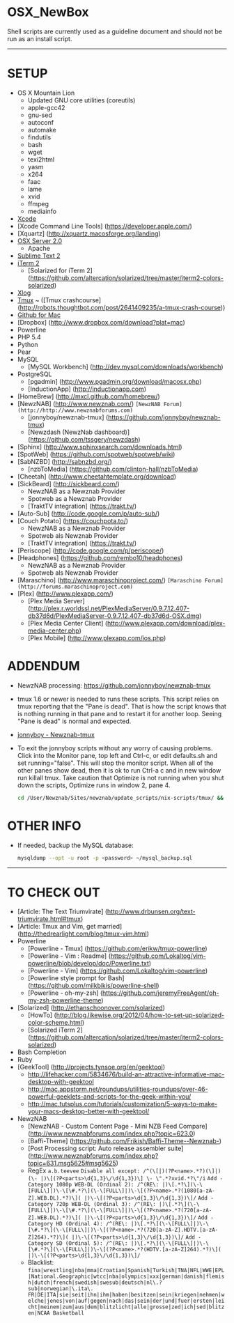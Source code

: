 OSX_NewBox
==========

Shell scripts are currently used as a guideline document and should not be run as an install script.

<hr>

# SETUP
* OS X Mountain Lion
  * Updated GNU core utilities (coreutils)
  * apple-gcc42
  * gnu-sed
  * autoconf
  * automake
  * findutils
  * bash
  * wget
  * texi2html
  * yasm
  * x264
  * faac
  * lame
  * xvid
  * ffmpeg
  * mediainfo
* [Xcode](http://itunes.apple.com/us/app/xcode/id497799835?mt=12)
* [Xcode Command Line Tools] (https://developer.apple.com/)
* [Xquartz] (http://xquartz.macosforge.org/landing)
* [OSX Server 2.0](https://itunes.apple.com/nl/app/os-x-server/id537441259?mt=12)
  * Apache
* [Sublime Text 2](http://www.sublimetext.com)
* [iTerm 2](http://http://www.iterm2.com)
  * [Solarized for iTerm 2] (https://github.com/altercation/solarized/tree/master/iterm2-colors-solarized)
* [Xlog](https://itunes.apple.com/us/app/xlog/id430304898?mt=12&ls=1)
* [Tmux](http://tmux.sourceforge.net/)
  ~ ([Tmux crashcourse] (http://robots.thoughtbot.com/post/2641409235/a-tmux-crash-course))
* [Github for Mac](http://mac.github.com)
* [Dropbox] (http://www.dropbox.com/download?plat=mac)
* Powerline
* PHP 5.4
* Python
* Pear
* MySQL
  * [MySQL Workbench] (http://dev.mysql.com/downloads/workbench)
* PostgreSQL
  * [pgadmin] (http://www.pgadmin.org/download/macosx.php)
  * [InductionApp] (http://inductionapp.com)
* [HomeBrew] (http://mxcl.github.com/homebrew/)
* [NewzNAB] (http://www.newznab.com/) ``` [NewzNAB Forum] (http://http://www.newznabforums.com) ```
  * [jonnyboy/newznab-tmux] (https://github.com/jonnyboy/newznab-tmux)
  * [Newzdash (NewzNab dashboard)] (https://github.com/tssgery/newzdash)
* [Sphinx] (http://www.sphinxsearch.com/downloads.html)
* [SpotWeb] (https://github.com/spotweb/spotweb/wiki)
* [SabNZBD] (http://sabnzbd.org/)
  * [nzbToMedia] (https://github.com/clinton-hall/nzbToMedia)
* [Cheetah] (http://www.cheetahtemplate.org/download)
* [SickBeard] (http://sickbeard.com/)
  * NewzNAB as a Newznab Provider
  * Spotweb as a Newznab Provider
  * [TraktTV integration] (https://trakt.tv/)
* [Auto-Sub] (http://code.google.com/p/auto-sub/)
* [Couch Potato] (https://couchpota.to/)
  * NewzNAB as a Newznab Provider
  * Spotweb als Newznab Provider
  * [TraktTV integration] (https://trakt.tv/)
* [Periscope] (http://code.google.com/p/periscope/)
* [Headphones] (https://github.com/rembo10/headphones)
  * NewzNAB as a Newznab Provider
  * Spotweb als Newznab Provider
* [Maraschino] (http://www.maraschinoproject.com/)
  ``` [Maraschino Forum] (http://forums.maraschinoproject.com) ```
* [Plex] (http://www.plexapp.com/)
  * [Plex Media Server] (http://plex.r.worldssl.net/PlexMediaServer/0.9.7.12.407-db37d6d/PlexMediaServer-0.9.7.12.407-db37d6d-OSX.dmg)
  * [Plex Media Center Client] (http://www.plexapp.com/download/plex-media-center.php)
  * [Plex Mobile] (http://www.plexapp.com/ios.php)


# ADDENDUM

* NewzNAB processing: https://github.com/jonnyboy/newznab-tmux
 * tmux 1.6 or newer is needed to runs these scripts. This script relies on tmux reporting that the "Pane is dead". That is how the script knows that is nothing running in that pane and to restart it for another loop. Seeing "Pane is dead" is normal and expected.
 * [jonnyboy - Newznab-tmux](https://github.com/jonnyboy/newznab-tmux)
 * To exit the jonnyboy scripts without any worry of causing problems. Click into the Monitor pane, top left and Ctrl-c, or edit defaults.sh and set running="false". This will stop the monitor script. When all of the other panes show dead, then it is ok to run Ctrl-a c and in new window run killall tmux.
   Take caution that Optimize is not running when you shut down the scripts, Optimize runs in window 2, pane 4.

    ```bash
    cd /User/Newznab/Sites/newznab/update_scripts/nix-scripts/tmux/ && ./start.sh
    ```

# OTHER INFO

* If needed, backup the MySQL database:
 
  ```bash
  mysqldump --opt -u root -p <password> ~/mysql_backup.sql
  ```

<hr>

# TO CHECK OUT
* [Article: The Text Triumvirate] (http://www.drbunsen.org/text-triumvirate.html#tmux)
* [Article: Tmux and Vim, get married] (http://thedrearlight.com/blog/tmux-vim.html)
* Powerline
  * [Powerline - Tmux] (https://github.com/erikw/tmux-powerline)
  * [Powerline - Vim : Readme] (https://github.com/Lokaltog/vim-powerline/blob/develop/doc/Powerline.txt)
  * [Powerline - Vim] (https://github.com/Lokaltog/vim-powerline)
  * [Powerline style prompt for Bash] (https://github.com/milkbikis/powerline-shell)
  * [Powerline - oh-my-zsh] (https://github.com/jeremyFreeAgent/oh-my-zsh-powerline-theme)
* [Solarized] (http://ethanschoonover.com/solarized)
  * [HowTo] (http://blog.likewise.org/2012/04/how-to-set-up-solarized-color-scheme.html)
  * [Solarized iTerm 2] (https://github.com/altercation/solarized/tree/master/iterm2-colors-solarized)
* Bash Completion
* Ruby
* [GeekTool] (http://projects.tynsoe.org/en/geektool)
  * http://lifehacker.com/5834676/build-an-attractive-informative-mac-desktop-with-geektool
  * http://mac.appstorm.net/roundups/utilities-roundups/over-46-powerful-geeklets-and-scripts-for-the-geek-within-you/
  * http://mac.tutsplus.com/tutorials/customization/5-ways-to-make-your-macs-desktop-better-with-geektool/
* NewzNAB
  * [NewzNAB - Custom Content Page - Mini NZB Feed Compare] (http://www.newznabforums.com/index.php?topic=623.0)
  * [Baffi-Theme] (https://github.com/Frikish/Baffi-Theme--Newznab-)
  * [Post Processing script: Auto release assembler suite] (http://www.newznabforums.com/index.php?topic=631.msg5625#msg5625)
  * RegEx ``` a.b.teevee ```
  ``` Disable all except: /^(\[|)(?P<name>.*?)(\]|) (\- |)\[(?P<parts>\d{1,3}\/\d{1,3})\] \- \".*?xvid.*?\"/i ```
  ``` Add - Category 1080p WEB-DL (Ordinal 2): /^(RE\: |)\[.*?\](\-\[FULL\]|)\-\[\#.*?\](\-\[FULL\]|)\-\[(?P<name>.*?(1080[a-zA-Z].WEB.DL).*?)\]( |)\-\[(?P<parts>\d{1,3}\/\d{1,3})\]/ ```
  ``` Add - Category 720p WEB-DL (Ordinal 3): /^(RE\: |)\[.*?\](\-\[FULL\]|)\-\[\#.*?\](\-\[FULL\]|)\-\[(?P<name>.*?(720[a-zA-Z].WEB.DL).*?)\]( |)\-\[(?P<parts>\d{1,3}\/\d{1,3})\]/ ```
  ``` Add - Category HD (Ordinal 4): /^(RE\: |)\[.*?\](\-\[FULL\]|)\-\[\#.*?\](\-\[FULL\]|)\-\[(?P<name>.*?(720[a-zA-Z].HDTV.[a-zA-Z]264).*?)\]( |)\-\[(?P<parts>\d{1,3}\/\d{1,3})\]/ ```
  ``` Add - Category SD (Ordinal 5): /^(RE\: |)\[.*?\](\-\[FULL\]|)\-\[\#.*?\](\-\[FULL\]|)\-\[(?P<name>.*?(HDTV.[a-zA-Z]264).*?)\]( |)\-\[(?P<parts>\d{1,3}\/\d{1,3})\]/ ```
  * Blacklist:
  ``` fina|wrestling|nba|mma|Croatian|Spanish|Turkish|TNA|NFL|WWE|EPL|National.Geographic|wtcc|nba|olympics|xxx|german|danish|flemish|dutch|french|swedish|swesub|deutsch|nl\.?sub|norwegian|\.ita\. FR|DE|ITA|sie|seit|ihn|ihm|haben|besitzen|sein|kriegen|nehmen|welche|jenes|von|auf|gegen|nach|das|sein|der|und|fuer|ersten|leicht|meinem|zum|aus|dem|blitzlicht|alle|grosse|zed|ich|sed|blitzen|NCAA Basketball ```


